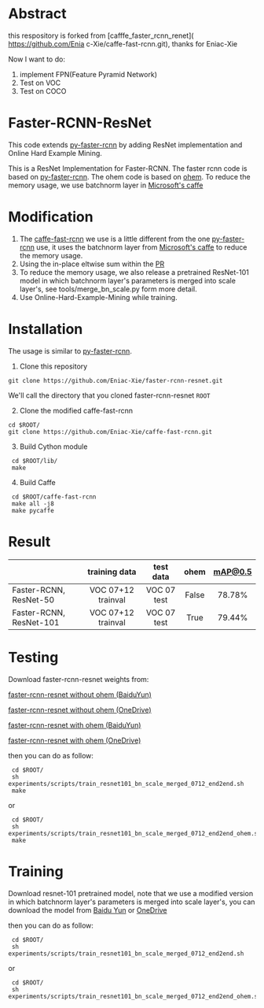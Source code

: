 # Abstract
this respository is forked from [cafffe_faster_rcnn_renet]( https://github.com/Enia
c-Xie/caffe-fast-rcnn.git), thanks for Eniac-Xie

Now I want to do:
1. implement FPN(Feature Pyramid Network)
2. Test on VOC
3. Test on COCO

# Faster-RCNN-ResNet

This code extends [py-faster-rcnn](https://github.com/rbgirshick/py-faster-rcnn) by adding ResNet implementation
and Online Hard Example Mining.


This is a ResNet Implementation for Faster-RCNN.
The faster rcnn code is based on [py-faster-rcnn](https://github.com/rbgirshick/py-faster-rcnn).
The ohem code is based on [ohem](https://github.com/abhi2610/ohem).
To reduce the memory usage, we use batchnorm layer in [Microsoft's caffe](https://github.com/Microsoft/caffe)

# Modification
1. The [caffe-fast-rcnn](https://github.com/Eniac-Xie/caffe-fast-rcnn.git) we use is a little different from the one [py-faster-rcnn](https://github.com/rbgirshick/py-faster-rcnn) use,
   it uses the batchnorm layer from [Microsoft's caffe](https://github.com/Microsoft/caffe) to reduce the memory usage.
2. Using the in-place eltwise sum within the [PR](https://github.com/BVLC/caffe/pull/3708)
3. To reduce the memory usage, we also release a pretrained ResNet-101 model in which batchnorm layer's parameters is
   merged into scale layer's, see tools/merge_bn_scale.py form more detail.
4. Use Online-Hard-Example-Mining while training.

# Installation
The usage is similar to [py-faster-rcnn](https://github.com/rbgirshick/py-faster-rcnn).

1. Clone this repository
  ```Shell
  git clone https://github.com/Eniac-Xie/faster-rcnn-resnet.git
  ```
  We'll call the directory that you cloned faster-rcnn-resnet `ROOT`

2. Clone the modified caffe-fast-rcnn

  ```Shell
  cd $ROOT/
  git clone https://github.com/Eniac-Xie/caffe-fast-rcnn.git
  ```

3. Build Cython module

  ```Shell
   cd $ROOT/lib/
   make
  ```

4. Build Caffe

  ```Shell
   cd $ROOT/caffe-fast-rcnn
   make all -j8
   make pycaffe
  ```
# Result

|                        | training data       | test data             |   ohem |    mAP@0.5    |
|------------------------|:-------------------:|:---------------------:|:------:|:-------------:|
|Faster-RCNN, ResNet-50  | VOC 07+12 trainval  | VOC 07 test           |  False |   78.78%      |           
|Faster-RCNN, ResNet-101 | VOC 07+12 trainval  | VOC 07 test           |  True  |   79.44%      |     


# Testing
Download faster-rcnn-resnet weights from:

[faster-rcnn-resnet without ohem (BaiduYun)](http://pan.baidu.com/s/1kUKXgVH)

[faster-rcnn-resnet without ohem (OneDrive)](https://1drv.ms/u/s!AgkRygoHQVTXigHNLWT6gRbTHo2f)

[faster-rcnn-resnet with ohem (BaiduYun)](http://pan.baidu.com/s/1o8CtJwI)

[faster-rcnn-resnet with ohem (OneDrive)](https://1drv.ms/u/s!AgkRygoHQVTXigInqoym2V6z4CNA)

then you can do as follow:

  ```Shell
   cd $ROOT/
   sh experiments/scripts/train_resnet101_bn_scale_merged_0712_end2end.sh
   make
  ```
or

  ```Shell
   cd $ROOT/
   sh experiments/scripts/train_resnet101_bn_scale_merged_0712_end2end_ohem.sh
   make
  ```

# Training
Download resnet-101 pretrained model, note that we use a modified version in which batchnorm layer's parameters is
merged into scale layer's, you can download the model from [Baidu Yun](http://pan.baidu.com/s/1qX7VFjA) or [OneDrive](https://1drv.ms/u/s!AgkRygoHQVTXigBCR-5cnmAkfGfy)

then you can do as follow:
  ```Shell
   cd $ROOT/
   sh experiments/scripts/train_resnet101_bn_scale_merged_0712_end2end.sh
  ```
or
  ```Shell
   cd $ROOT/
   sh experiments/scripts/train_resnet101_bn_scale_merged_0712_end2end_ohem.sh
  ```
